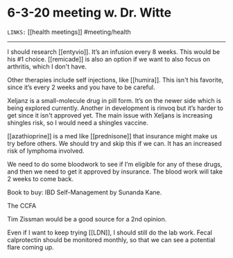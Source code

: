 # 6-3-20 meeting w. Dr. Witte
`LINKS:` [[health meetings]]
#meeting/health

---
I should research [[entyvio]]. It’s an infusion every 8 weeks. This would be his #1 choice. [[remicade]] is also an option if we want to also focus on arthritis, which I don't have. 

Other therapies include self injections, like [[humira]]. This isn't his favorite, since it’s every 2 weeks and you have to be careful. 

Xeljanz is a small-molecule drug in pill form. It’s on the newer side which is being explored currently. Another in development is rinvoq but it’s harder to get since it isn't approved yet. The main issue with Xeljans is increasing shingles risk, so I would need a shingles vaccine. 

[[azathioprine]] is a med like [[prednisone]] that insurance might make us try before others. We should try and skip this if we can. It has an increased risk of lymphoma involved. 

We need to do some bloodwork to see if I’m eligible for any of these drugs, and then we need to get it approved by insurance. The blood work will take 2 weeks to come back. 

Book to buy: IBD Self-Management by Sunanda Kane.

The CCFA 

Tim Zissman would be a good source for a 2nd opinion. 

Even if I want to keep trying [[LDN]], I should still do the lab work. Fecal calprotectin should be monitored monthly, so that we can see a potential flare coming up.